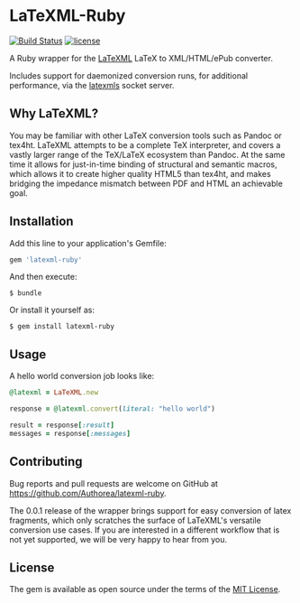 # LaTeXML-Ruby

[![Build Status](https://secure.travis-ci.org/Authorea/latexml-ruby.png?branch=master)](https://travis-ci.org/Authorea/latexml-ruby)
[![license](http://img.shields.io/badge/license-MIT-blue.svg)](https://raw.githubusercontent.com/authorea/LaTeXML-Ruby/master/LICENSE)


A Ruby wrapper for the [LaTeXML](http://dlmf.nist.gov/LaTeXML/) LaTeX to XML/HTML/ePub converter.

Includes support for daemonized conversion runs, for additional performance, via the [latexmls](https://github.com/dginev/LaTeXML-Plugin-latexmls) socket server.

## Why LaTeXML?

You may be familiar with other LaTeX conversion tools such as Pandoc or tex4ht. LaTeXML attempts to be a complete TeX interpreter, and covers a vastly larger range of the TeX/LaTeX ecosystem than Pandoc. At the same time it allows for just-in-time binding of structural and semantic macros, which allows it to create higher quality HTML5 than tex4ht, and makes bridging the impedance mismatch between PDF and HTML an achievable goal.

## Installation

Add this line to your application's Gemfile:

```ruby
gem 'latexml-ruby'
```

And then execute:

    $ bundle

Or install it yourself as:

    $ gem install latexml-ruby

## Usage

A hello world conversion job looks like:

```ruby
@latexml = LaTeXML.new

response = @latexml.convert(literal: "hello world")

result = response[:result]
messages = response[:messages]

```

## Contributing

Bug reports and pull requests are welcome on GitHub at https://github.com/Authorea/latexml-ruby.

The 0.0.1 release of the wrapper brings support for easy conversion of latex fragments, which only scratches the surface of LaTeXML's versatile conversion use cases. If you are interested in a different workflow that is not yet supported, we will be very happy to hear from you.

## License

The gem is available as open source under the terms of the [MIT License](http://opensource.org/licenses/MIT).

